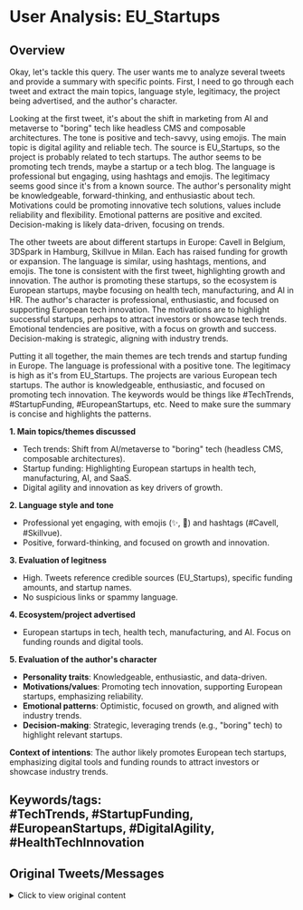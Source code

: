 # User Analysis: EU_Startups

## Overview

<think>
Okay, let's tackle this query. The user wants me to analyze several tweets and provide a summary with specific points. First, I need to go through each tweet and extract the main topics, language style, legitimacy, the project being advertised, and the author's character.

Looking at the first tweet, it's about the shift in marketing from AI and metaverse to "boring" tech like headless CMS and composable architectures. The tone is positive and tech-savvy, using emojis. The main topic is digital agility and reliable tech. The source is EU_Startups, so the project is probably related to tech startups. The author seems to be promoting tech trends, maybe a startup or a tech blog. The language is professional but engaging, using hashtags and emojis. The legitimacy seems good since it's from a known source. The author's personality might be knowledgeable, forward-thinking, and enthusiastic about tech. Motivations could be promoting innovative tech solutions, values include reliability and flexibility. Emotional patterns are positive and excited. Decision-making is likely data-driven, focusing on trends.

The other tweets are about different startups in Europe: Cavell in Belgium, 3DSpark in Hamburg, Skillvue in Milan. Each has raised funding for growth or expansion. The language is similar, using hashtags, mentions, and emojis. The tone is consistent with the first tweet, highlighting growth and innovation. The author is promoting these startups, so the ecosystem is European startups, maybe focusing on health tech, manufacturing, and AI in HR. The author's character is professional, enthusiastic, and focused on supporting European tech innovation. The motivations are to highlight successful startups, perhaps to attract investors or showcase tech trends. Emotional tendencies are positive, with a focus on growth and success. Decision-making is strategic, aligning with industry trends.

Putting it all together, the main themes are tech trends and startup funding in Europe. The language is professional with a positive tone. The legitimacy is high as it's from EU_Startups. The projects are various European tech startups. The author is knowledgeable, enthusiastic, and focused on promoting tech innovation. The keywords would be things like #TechTrends, #StartupFunding, #EuropeanStartups, etc. Need to make sure the summary is concise and highlights the patterns.
</think>

**1. Main topics/themes discussed**  
- Tech trends: Shift from AI/metaverse to "boring" tech (headless CMS, composable architectures).  
- Startup funding: Highlighting European startups in health tech, manufacturing, AI, and SaaS.  
- Digital agility and innovation as key drivers of growth.  

**2. Language style and tone**  
- Professional yet engaging, with emojis (✨, 🚀) and hashtags (#Cavell, #Skillvue).  
- Positive, forward-thinking, and focused on growth and innovation.  

**3. Evaluation of legitness**  
- High. Tweets reference credible sources (EU_Startups), specific funding amounts, and startup names.  
- No suspicious links or spammy language.  

**4. Ecosystem/project advertised**  
- European startups in tech, health tech, manufacturing, and AI. Focus on funding rounds and digital tools.  

**5. Evaluation of the author's character**  
- **Personality traits**: Knowledgeable, enthusiastic, and data-driven.  
- **Motivations/values**: Promoting tech innovation, supporting European startups, emphasizing reliability.  
- **Emotional patterns**: Optimistic, focused on growth, and aligned with industry trends.  
- **Decision-making**: Strategic, leveraging trends (e.g., "boring" tech) to highlight relevant startups.  

**Context of intentions**: The author likely promotes European tech startups, emphasizing digital tools and funding rounds to attract investors or showcase industry trends.  

**Keywords/tags**:  
#TechTrends, #StartupFunding, #EuropeanStartups, #DigitalAgility, #HealthTechInnovation
---
## Original Tweets/Messages

<details>
<summary>Click to view original content</summary>

| Type | Content |
|------|---------|
| messages | The biggest marketing shift of 2025 isn’t driven by AI or the metaverse—it’s driven by ‘boring’ tech. Reliable, flexible tools like headless CMS and composable architectures are quietly powering a new wave of digital agility ✨

https://t.co/l37AvWoJ2o |
| messages | #Cavell, a digital #HealthTech startup based in #Wintercircus #Ghent, announces that it has raised €1.5 million in a #preSeed funding round in order to accelerate growth in #Belgium and across #Europe 🇧🇪 🏥

https://t.co/TLA3HjFFKM |
| messages | #Hamburg-based #3DSpark, a #B2B manufacturing and procurement #SaaS startup, secured €2 million in its #Seed funding round in order to expand its manufacturing technology coverage and enhance its marketplace 🇩🇪 🚀

https://t.co/QPosdzJwS0 |
| messages | #Milan-based #Skillvue, an #AI platform for #HR-related duties, announced today a €5.5 million #Seed funding round to innovate how companies identify, measure, and develop skills across both #candidates and #employees 🇮🇹 🚀

https://t.co/OA6Noh6P2B |

</details>
